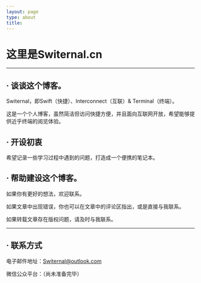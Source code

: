 ```yaml
---
layout: page
type: about
title: 
---
```




# 这里是Switernal.cn



------

 

## · 谈谈这个博客。

Switernal，即Swift（快捷）、Interconnect（互联）& Terminal（终端）。

这是一个个人博客，虽然简洁但访问快捷方便，并且面向互联网开放，希望能够提供近乎终端的阅览体验。



## · 开设初衷

希望记录一些学习过程中遇到的问题，打造成一个便携的笔记本。



## · 帮助建设这个博客。

如果你有更好的想法，欢迎联系。

如果文章中出现错误，你也可以在文章中的评论区指出，或是直接与我联系。

如果转载文章存在版权问题，请及时与我联系。



------



## · 联系方式

电子邮件地址：Switernal@outlook.com

微信公众平台：（尚未准备完毕）